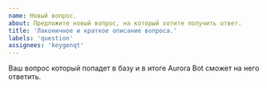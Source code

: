 ```yaml
---
name: Новый вопрос.
about: Предложите новый вопрос, на который хотите получить ответ.
title: 'Лаконичное и краткое описание вопроса.'
labels: 'question'
assignees: 'keygenqt'
---
```


Ваш вопрос который попадет в базу и в итоге Aurora Bot сможет на него ответить.

